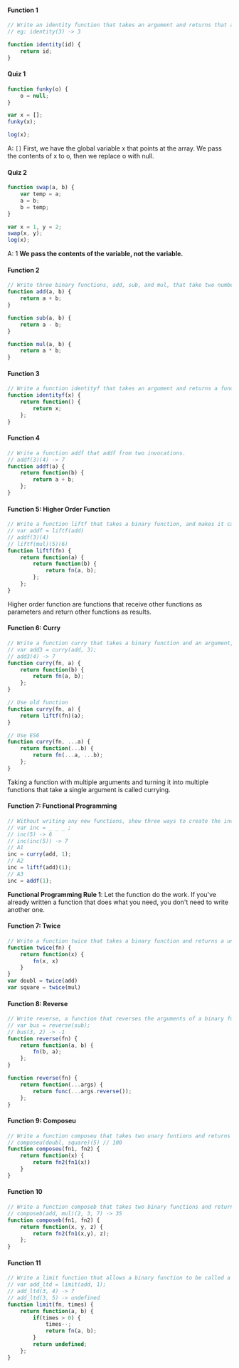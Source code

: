 #### Function 1
```javascript
// Write an identity function that takes an argument and returns that argument.
// eg: identity(3) -> 3

function identity(id) {
	return id;
}

```

#### Quiz 1
```javascript
function funky(o) {
	o = null;
}

var x = [];
funky(x);

log(x);
```
A: `[]`
First, we have the global variable x that points at the array. We pass the contents of x to o, then we replace o with null.

#### Quiz 2
```javascript
function swap(a, b) {
	var temp = a;
	a = b;
	b = temp;
}

var x = 1, y = 2;
swap(x, y);
log(x);
```
A: 1
**We pass the contents of the variable, not the variable.**


#### Function 2
```javascript
// Write three binary functions, add, sub, and mul, that take two numbers and return their sum, difference, and product.
function add(a, b) {
	return a + b;
}

function sub(a, b) {
	return a - b;
}

function mul(a, b) {
	return a * b;
}
```

#### Function 3
```javascript
// Write a function identityf that takes an argument and returns a function that returns that argument.
function identityf(x) {
	return function() {
		return x;
	};
}
```

#### Function 4
```javascript
// Write a function addf that addf from two invocations.
// addf(3)(4) -> 7
function addf(a) {
	return function(b) {
		return a + b;
	};
}
```

#### Function 5: Higher Order Function
```javascript
// Write a function liftf that takes a binary function, and makes it callable with two invocations.
// var addf = liftf(add)
// addf(3)(4)
// liftf(mul)(5)(6)
function liftf(fn) {
	return function(a) {
		return function(b) {
			return fn(a, b);
		};
	};
}
```
Higher order function are functions that receive other functions as parameters and return other functions as results.

#### Function 6: Curry
```javascript
// Write a function curry that takes a binary function and an argument, and returns a function that can take a second argument.
// var add3 = curry(add, 3);
// add3(4) -> 7
function curry(fn, a) {
	return function(b) {
		return fn(a, b);
	};
}

// Use old function
function curry(fn, a) {
	return liftf(fn)(a);
}

// Use ES6
function curry(fn, ...a) {
	return function(...b) {
		return fn(...a, ...b);
	};
}
```
Taking a function with multiple arguments and turning it into multiple functions that take a single argument is called currying.

#### Function 7: Functional Programming
```javascript
// Without writing any new functions, show three ways to create the inc function.
// var inc = _ _ _ ;
// inc(5) -> 6
// inc(inc(5)) -> 7
// A1
inc = curry(add, 1);
// A2
inc = liftf(add)(1);
// A3
inc = addf(1);
``` 
**Functional Programming Rule 1**: Let the function do the work. If you've already written a function that does what you need, you don't need to write another one.

#### Function 7: Twice
```javascript
// Write a function twice that takes a binary function and returns a unary function that passes its argument to the binary function twice.
function twice(fn) {
	return function(x) {
		fn(x, x)
	} 
}
var doubl = twice(add)
var square = twice(mul)
```


#### Function 8: Reverse
```javascript
// Write reverse, a function that reverses the arguments of a binary function.
// var bus = reverse(sub);
// bus(3, 2) -> -1
function reverse(fn) {
	return function(a, b) {
		fn(b, a);
	};
}

function reverse(fn) {
	return function(...args) {
		return func(...args.reverse());
	};
}
```

#### Function 9: Composeu
```javascript
// Write a function composeu that takes two unary funtions and returns a unary function that calls them both.
// composeu(doubl, square)(5) // 100
function composeu(fn1, fn2) {
	return function(x) {
		return fn2(fn1(x))
	}
}
```

#### Function 10
```javascript
// Write a function composeb that takes two binary functions and returns a function that calls them both.
// composeb(add, mul)(2, 3, 7) -> 35
function composeb(fn1, fn2) {
	return function(x, y, z) {
		return fn2(fn1(x,y), z);
	};
}
```

#### Function 11
```javascript
// Write a limit function that allows a binary function to be called a limited number of times.
// var add_ltd = limit(add, 1);
// add_ltd(3, 4) -> 7
// add_ltd(3, 5) -> undefined
function limit(fn, times) {
	return function(a, b) {
		if(times > 0) {
			times--;
			return fn(a, b);
		}
		return undefined;	
	};
}
```